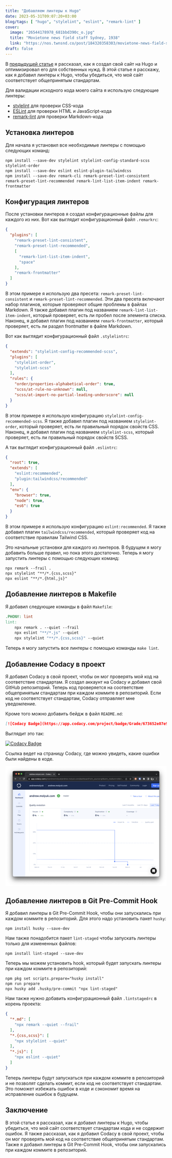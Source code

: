 ```yaml
---
title: "Добавляем линтеры к Hugo"
date: 2023-05-31T09:07:20+03:00
blog/tags: [ "hugo", "stylelint", "eslint", "remark-lint" ]
cover:
  image: "26544178978_681bbd390c_o.jpg"
  title: "Movietone news field staff Sydney, 1938"
  link: "https://nos.twnsnd.co/post/184320358303/movietone-news-field-staff-sydney-1938"
draft: false
---
```


В [предыдущей статье](/blog/howto-create-hugo-website/) я рассказал, как я создал свой сайт на Hugo и оптимизировал его
для собственных нужд. В этой статье я расскажу, как я добавил линтеры к Hugo, чтобы убедиться, что мой сайт
соответствует общепринятым стандартам.

Для валидации исходного кода моего сайта я использую следующие линтеры:

- [stylelint](https://stylelint.io/) для проверки CSS-кода
- [ESLint](https://eslint.org/) для проверки HTML и JavaScript-кода
- [remark-lint](https://github.com/remarkjs/remark-lint) для проверки Markdown-кода

## Установка линтеров

Для начала я установил все необходимые линтеры с помощью следующих команд:

```shell
npm install --save-dev stylelint stylelint-config-standard-scss stylelint-order
npm install --save-dev eslint eslint-plugin-tailwindcss
npm install --save-dev remark-cli remark-preset-lint-consistent remark-preset-lint-recommended remark-lint-list-item-indent remark-frontmatter
```

## Конфигурация линтеров

После установки линтеров я создал конфигурационные файлы для каждого из них. Вот как выглядит конфигурационный
файл `.remarkrc`:

```json
{
  "plugins": [
    "remark-preset-lint-consistent",
    "remark-preset-lint-recommended",
    [
      "remark-lint-list-item-indent",
      "space"
    ],
    "remark-frontmatter"
  ]
}
```

В этом примере я использую два пресета: `remark-preset-lint-consistent` и `remark-preset-lint-recommended`. Эти два
пресета включают набор плагинов, которые проверяют общие проблемы в файлах Markdown. Я также добавил плагин под
названием `remark-lint-list-item-indent`, который проверяет, есть ли пробел после элемента списка. Наконец, я добавил
плагин под названием `remark-frontmatter`, который проверяет, есть ли раздел frontmatter в файле Markdown.

Вот как выглядит конфигурационный файл `.stylelintrc`:

```json
{
  "extends": "stylelint-config-recommended-scss",
  "plugins": [
    "stylelint-order",
    "stylelint-scss"
  ],
  "rules": {
    "order/properties-alphabetical-order": true,
    "scss/at-rule-no-unknown": null,
    "scss/at-import-no-partial-leading-underscore": null
  }
}
```

В этом примере я использую конфигурацию `stylelint-config-recommended-scss`. Я также добавил плагин под
названием `stylelint-order`, который проверяет, есть ли правильный порядок свойств CSS. Наконец, я добавил плагин под
названием `stylelint-scss`, который проверяет, есть ли правильный порядок свойств SCSS.

А так выглядит конфигурационный файл `.eslintrc`:

```json
{
  "root": true,
  "extends": [
    "eslint:recommended",
    "plugin:tailwindcss/recommended"
  ],
  "env": {
    "browser": true,
    "node": true,
    "es6": true
  }
}
```

В этом примере я использую конфигурацию `eslint:recommended`. Я также добавил плагин `tailwindcss/recommended`, который
проверяет код на соответствие правилам Tailwind CSS.

Это начальные установки для каждого из линтеров. В будущем я могу добавить больше правил, но пока этого достаточно.
Теперь я могу запустить линтеры с помощью следующих команд:

```shell
npx remark --frail .
npx stylelint "**/*.{css,scss}"
npx eslint "**/*.{html,js}"
```

## Добавление линтеров в Makefile

Я добавил следующие команды в файл `Makefile`:

```makefile
.PHONY: lint
lint:
	npx remark . --quiet --frail
	npx eslint "**/*.js" --quiet
	npx stylelint "**/*.{css,scss}" --quiet
```

Теперь я могу запустить все линтеры с помощью команды `make lint`.

## Добавление Codacy в проект

Я добавил Codacy в свой проект, чтобы он мог проверять мой код на соответствие стандартам. Я создал аккаунт на Codacy и
добавил свой GitHub репозиторий. Теперь код проверяется на соответствие общепринятым стандартам при каждом коммите в
репозиторий. Если код не соответствует стандартам, Codacy отправляет мне уведомление.

Кроме того можно добавить бейдж в файл `README.md`:

```markdown
[![Codacy Badge](https://app.codacy.com/project/badge/Grade/673652e07e9742fdbaaaff3f1452c9e1)](https://app.codacy.com/gh/andrewmolyuk/andrew.molyuk.com/dashboard?utm_source=gh&utm_medium=referral&utm_content=&utm_campaign=Badge_grade)
```

Выглядит это так:

[![Codacy Badge](https://app.codacy.com/project/badge/Grade/673652e07e9742fdbaaaff3f1452c9e1)](https://app.codacy.com/gh/andrewmolyuk/andrew.molyuk.com/dashboard?utm_source=gh&utm_medium=referral&utm_content=&utm_campaign=Badge_grade)

Ссылка ведет на страницу Codacy, где можно увидеть, какие ошибки были найдены в коде.

![codacy.png](codacy.png)

## Добавление линтеров в Git Pre-Commit Hook

Я добавил линтеры в Git Pre-Commit Hook, чтобы они запускались при каждом коммите в репозиторий. Для этого надо
установить пакет `husky`:

```shell
npm install husky --save-dev
```

Нам также понадобится пакет `lint-staged` чтобы запускать линтеры только для измененных файлов:

```shell
npm install lint-staged --save-dev
```

Теперь мы можем установить hook, который будет запускать линтеры при каждом коммите в репозиторий:

```shell
npm pkg set scripts.prepare="husky install"
npm run prepare
npx husky add .husky/pre-commit "npx lint-staged"
```

Нам также нужно добавить конфигурационный файл `.lintstagedrc` в корень проекта:

```json
{
  "*.md": [
    "npx remark --quiet --frail"
  ],
  "*.{css,scss}": [
    "npx stylelint --quiet"
  ],
  "*.js}": [
    "npx eslint --quiet"
  ]
}
```

Теперь линтеры будут запускаться при каждом коммите в репозиторий и не позволят сделать коммит, если код не
соответствует стандартам. Это поможет избежать ошибок в коде и сэкономит время на исправление ошибок в будущем.

## Заключение

В этой статье я рассказал, как я добавил линтеры к Hugo, чтобы убедиться, что мой сайт соответствует стандартам кода и
не содержит ошибок. Я также рассказал, как я добавил Codacy в свой проект, чтобы он мог проверять мой код на
соответствие общепринятым стандартам. Также я добавил линтеры в Git Pre-Commit Hook, чтобы они запускались при каждом
коммите в репозиторий.
